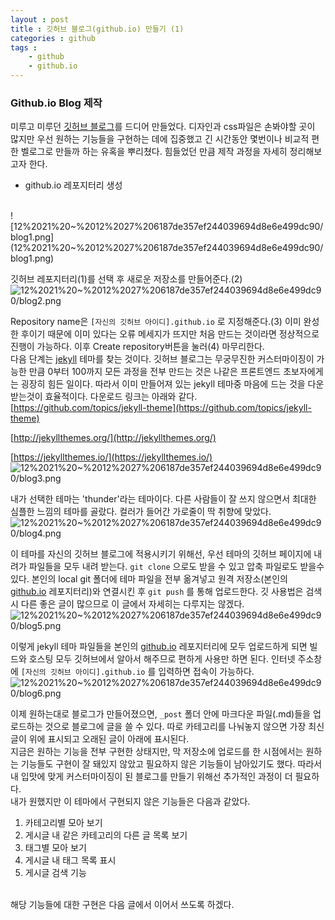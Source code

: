 ```yaml
---
layout : post
title : 깃허브 블로그(github.io) 만들기 (1)
categories : github
tags :
    - github
    - github.io
---
```


### Github.io Blog 제작

미루고 미루던 [깃허브 블로그](https://clarit7.github.io/)를 드디어 만들었다. 디자인과 css파일은 손봐야할 곳이 많지만 우선 원하는 기능들을 구현하는 데에 집중했고 긴 시간동안 몇번이나 비교적 편한 벨로그로 만들까 하는 유혹을 뿌리쳤다. 힘들었던 만큼 제작 과정을 자세히 정리해보고자 한다.
<br/>
- [g](http://github.io)ithub.io 레포지터리 생성
<br/>
![12%2021%20~%2012%2027%206187de357ef244039694d8e6e499dc90/blog1.png](12%2021%20~%2012%2027%206187de357ef244039694d8e6e499dc90/blog1.png)

깃허브 레포지터리(1)를 선택 후 새로운 저장소를 만들어준다.(2)
<br/>
![12%2021%20~%2012%2027%206187de357ef244039694d8e6e499dc90/blog2.png](12%2021%20~%2012%2027%206187de357ef244039694d8e6e499dc90/blog2.png)

Repository name은 `[자신의 깃허브 아이디].github.io` 로 지정해준다.(3) 이미 완성 한 후이기 때문에 이미 있다는 오류 메세지가 뜨지만 처음 만드는 것이라면 정상적으로 진행이 가능하다. 이후 Create repository버튼을 눌러(4) 마무리한다.
<br/>
다음 단계는 [jekyll](https://jekyllrb.com/) 테마를 찾는 것이다. 깃허브 블로그는 무궁무진한 커스터마이징이 가능한 만큼 0부터 100까지 모든 과정을 전부 만드는 것은 나같은 프론트엔드 초보자에게는 굉장히 힘든 일이다. 따라서 이미 만들어져 있는 jekyll 테마중 마음에 드는 것을 다운받는것이 효율적이다. 다운로드 링크는 아래와 같다.
<br/>
[https://github.com/topics/jekyll-theme](https://github.com/topics/jekyll-theme)

[http://jekyllthemes.org/](http://jekyllthemes.org/)

[https://jekyllthemes.io/](https://jekyllthemes.io/)
<br/>
![12%2021%20~%2012%2027%206187de357ef244039694d8e6e499dc90/blog3.png](12%2021%20~%2012%2027%206187de357ef244039694d8e6e499dc90/blog3.png)

내가 선택한 테마는 'thunder'라는 테마이다. 다른 사람들이 잘 쓰지 않으면서 최대한 심플한 느낌의 테마를 골랐다. 컬러가 들어간 가로줄이 딱 취향에 맞았다.
<br/>
![12%2021%20~%2012%2027%206187de357ef244039694d8e6e499dc90/blog4.png](12%2021%20~%2012%2027%206187de357ef244039694d8e6e499dc90/blog4.png)

이 테마를 자신의 깃허브 블로그에 적용시키기 위해선, 우선 테마의 깃허브 페이지에 내려가 파일들을 모두 내려 받는다. `git clone` 으로도 받을 수 있고 압축 파일로도 받을수 있다. 본인의 local git 폴더에 테마 파일을 전부 옮겨넣고 원격 저장소(본인의 [github.io](http://github.io) 레포지터리)와 연결시킨 후 `git push` 를 통해 업로드한다. 깃 사용법은 검색시 다른 좋은 글이 많으므로 이 글에서 자세히는 다루지는 않겠다. 
<br/>
![12%2021%20~%2012%2027%206187de357ef244039694d8e6e499dc90/blog5.png](12%2021%20~%2012%2027%206187de357ef244039694d8e6e499dc90/blog5.png)

이렇게 jekyll 테마 파일들을 본인의 [github.io](http://github.io) 레포지터리에 모두 업로드하게 되면 빌드와 호스팅 모두 깃허브에서 알아서 해주므로 편하게 사용만 하면 된다. 인터넷 주소창에 `[자신의 깃허브 아이디].github.io` 를 입력하면 접속이 가능하다.
<br/>
![12%2021%20~%2012%2027%206187de357ef244039694d8e6e499dc90/blog6.png](12%2021%20~%2012%2027%206187de357ef244039694d8e6e499dc90/blog6.png)

이제 원하는대로 블로그가 만들어졌으면, `_post` 폴더 안에 마크다운 파일(.md)들을 업로드하는 것으로 블로그에 글을 쓸 수 있다. 따로 카테고리를 나눠놓지 않으면 가장 최신 글이 위에 표시되고 오래된 글이 아래에 표시된다.
<br/>
지금은 원하는 기능을 전부 구현한 상태지만, 막 저장소에 업로드를 한 시점에서는 원하는 기능들도 구현이 잘 돼있지 않았고 필요하지 않은 기능들이 남아있기도 했다. 따라서 내 입맛에 맞게 커스터마이징이 된 블로그를 만들기 위해선 추가적인 과정이 더 필요하다.
<br/>
내가 원했지만 이 테마에서 구현되지 않은 기능들은 다음과 같았다.
<br/>
1. 카테고리별 모아 보기
2. 게시글 내 같은 카테고리의 다른 글 목록 보기
3. 태그별 모아 보기
4. 게시글 내 태그 목록 표시
5. 게시글 검색 기능
<br/>
해당 기능들에 대한 구현은 다음 글에서 이어서 쓰도록 하겠다.
